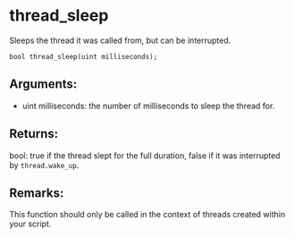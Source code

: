 # thread_sleep
Sleeps the thread it was called from, but can be interrupted.

`bool thread_sleep(uint milliseconds);`

## Arguments:
* uint milliseconds: the number of milliseconds to sleep the thread for.

## Returns:
bool: true if the thread slept for the full duration, false if it was interrupted by `thread.wake_up`.

## Remarks:
This function should only be called in the context of threads created within your script.
